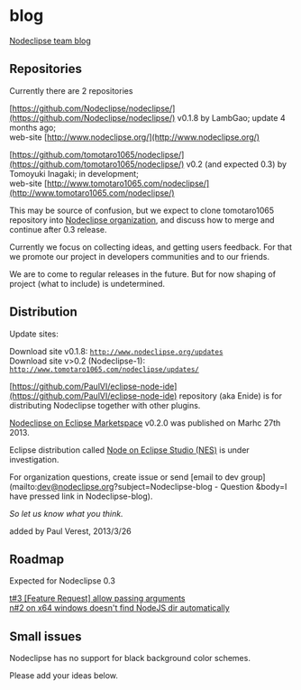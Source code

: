 # blog

[Nodeclipse team blog](https://github.com/Nodeclipse/nodeclipse-blog#blog)

## Repositories

Currently there are 2 repositories

[https://github.com/Nodeclipse/nodeclipse/](https://github.com/Nodeclipse/nodeclipse/) v0.1.8 by LambGao; update 4 months ago;  
 web-site [http://www.nodeclipse.org/](http://www.nodeclipse.org/)
 
[https://github.com/tomotaro1065/nodeclipse/](https://github.com/tomotaro1065/nodeclipse/) v0.2
 (and expected 0.3) by Tomoyuki Inagaki; in development;  
 web-site [http://www.tomotaro1065.com/nodeclipse/](http://www.tomotaro1065.com/nodeclipse/)

This may be source of confusion, but we expect to clone tomotaro1065 repository into [Nodeclipse organization](https://github.com/Nodeclipse/),
and discuss how to merge and continue after 0.3 release. 
<!-- The cause was moving original repository into new GitHub Nodeclipse organization. -->

Currently we focus on collecting ideas, and getting users feedback. 
 For that we promote our project in developers communities and to our friends.
 
We are to come to regular releases in the future. But for now shaping of project (what to include) is undetermined.

## Distribution

Update sites:

Download site v0.1.8: <code>http://www.nodeclipse.org/updates</code>  
Download site v>0.2 (Nodeclipse-1): <code>http://www.tomotaro1065.com/nodeclipse/updates/</code>  

[https://github.com/PaulVI/eclipse-node-ide](https://github.com/PaulVI/eclipse-node-ide) repository (aka Enide) is for distributing Nodeclipse together with other plugins.

[Nodeclipse on Eclipse Marketspace](http://marketplace.eclipse.org/content/nodeclipse) v0.2.0 was published on Marhc 27th 2013.

Eclipse distribution called [Node on Eclipse Studio (NES)](https://github.com/Nodeclipse/Node-Eclipse-Studio) is under investigation.

For organization questions, create issue or send [email to dev group](mailto:dev@nodeclipse.org?subject=Nodeclipse-blog - Question
&body=I have pressed link in Nodeclipse-blog). 

*So let us know what you think.*
 
added by Paul Verest, 2013/3/26

## Roadmap

Expected for Nodeclipse 0.3

[t#3 [Feature Request] allow passing arguments](https://github.com/tomotaro1065/nodeclipse/issues/3)  
[n#2 on x64 windows doesn't find NodeJS dir automatically](https://github.com/Nodeclipse/nodeclipse/issues/2)

## Small issues

Nodeclipse has no support for black background color schemes.

Please add your ideas below. 